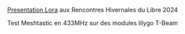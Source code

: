 [Presentation Lora](https://github.com/coinchon/Lora/blob/main/Lora_RHL_2024_v1.pdf) aux Rencontres Hivernales du Libre 2024

Test Meshtastic en 433MHz sur des modules lilygo T-Beam
